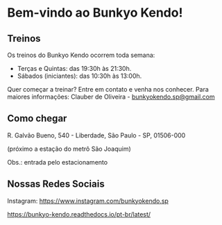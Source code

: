 # Bem-vindo ao Bunkyo Kendo!

## Treinos

Os treinos do Bunkyo Kendo ocorrem toda semana: 

- Terças e Quintas: das 19:30h às 21:30h.
- Sábados (iniciantes): das 10:30h às 13:00h.

Quer começar a treinar? Entre em contato e venha nos conhecer.
Para maiores informações: Clauber de Oliveira - bunkyokendo.sp@gmail.com

## Como chegar

R. Galvão Bueno, 540 - Liberdade, São Paulo - SP, 01506-000 

(próximo a estação do metrô São Joaquim)

Obs.: entrada pelo estacionamento

## Nossas Redes Sociais

Instagram: https://www.instagram.com/bunkyokendo.sp

https://bunkyo-kendo.readthedocs.io/pt-br/latest/
